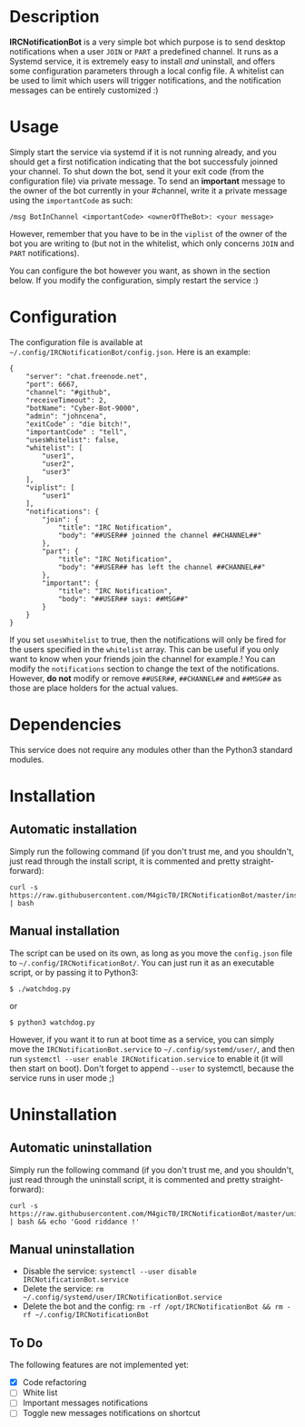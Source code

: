 # Description
**IRCNotificationBot** is a very simple bot which purpose is to send desktop notifications when a user `JOIN` or `PART` a predefined channel. It runs as a Systemd service, it is extremely easy to install *and* uninstall, and offers some configuration parameters through a local config file. A whitelist can be used to limit which users will trigger notifications, and the notification messages can be entirely customized :) 

# Usage
Simply start the service via systemd if it is not running already, and you should get a first notification indicating that the bot successfuly joinned your channel.
To shut down the bot, send it your exit code (from the configuration file) via private message.
To send an **important** message to the owner of the bot currently in your #channel, write it a private message using the `importantCode` as such:

	/msg BotInChannel <importantCode> <ownerOfTheBot>: <your message>

However, remember that you have to be in the `viplist` of the owner of the bot you are writing to (but not in the whitelist, which only concerns `JOIN` and `PART` notifications).

You can configure the bot however you want, as shown in the section below. If you modify the configuration, simply restart the service :)

# Configuration
The configuration file is available at `~/.config/IRCNotificationBot/config.json`. Here is an example:

	{
		"server": "chat.freenode.net",
		"port": 6667,
		"channel": "#github",
		"receiveTimeout": 2,
		"botName": "Cyber-Bot-9000",
		"admin": "johncena",
		"exitCode" : "die bitch!",
		"importantCode" : "tell",
		"usesWhitelist": false,
		"whitelist": [
			"user1",
			"user2",
			"user3"
		],
		"viplist": [
			"user1"
		],
		"notifications": {
			"join": {
				"title": "IRC Notification",
				"body": "##USER## joinned the channel ##CHANNEL##"
			},
			"part": {
				"title": "IRC Notification",
				"body": "##USER## has left the channel ##CHANNEL##"
			},
			"important": {
				"title": "IRC Notification",
				"body": "##USER## says: ##MSG##"
			}
		}
	}

If you set `usesWhitelist` to true, then the notifications will only be fired for the users specified in the `whitelist` array. This can be useful if you only want to know when your friends join the channel for example.!
You can modify the `notifications` section to change the text of the notifications. However, **do not** modify or remove `##USER##`, `##CHANNEL##` and `##MSG##` as those are place holders for the actual values.


# Dependencies
This service does not require any modules other than the Python3 standard modules.

# Installation
## Automatic installation
Simply run the following command (if you don't trust me, and you shouldn't, just read through the install script, it is commented and pretty straight-forward):

	curl -s https://raw.githubusercontent.com/M4gicT0/IRCNotificationBot/master/install.sh | bash

## Manual installation
The script can be used on its own, as long as you move the `config.json` file to `~/.config/IRCNotificationBot/`. You can just run it as an executable script, or by passing it to Python3:

	$ ./watchdog.py

or

	$ python3 watchdog.py


However, if you want it to run at boot time as a service, you can simply move the `IRCNotificationBot.service` to `~/.config/systemd/user/`, and then run `systemctl --user enable IRCNotification.service` to enable it (it will then start on boot).
Don't forget to append `--user` to systemctl, because the service runs in user mode ;)

# Uninstallation
## Automatic uninstallation
Simply run the following command (if you don't trust me, and you shouldn't, just read through the uninstall script, it is commented and pretty straight-forward):

	curl -s https://raw.githubusercontent.com/M4gicT0/IRCNotificationBot/master/uninstall.sh | bash && echo 'Good riddance !'

## Manual uninstallation
* Disable the service: `systemctl --user disable IRCNotificationBot.service`
* Delete the service: `rm ~/.config/systemd/user/IRCNotificationBot.service`
* Delete the bot and the config: `rm -rf /opt/IRCNotificationBot && rm -rf ~/.config/IRCNotificationBot`

## To Do
The following features are not implemented yet:

- [x] Code refactoring
- [ ] White list
- [ ] Important messages notifications
- [ ] Toggle new messages notifications on shortcut
